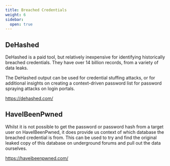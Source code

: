 ```yaml
---
title: Breached Credentials
weight: 6
sidebar:
  open: true
---
```

## DeHashed
DeHashed is a paid tool, but relatively inexpensive for identifying historically breached credentials. 
They have over 14 billion records, from a variety of data leaks. 

The DeHashed output can be used for credential stuffing attacks, or for additional insights on creating a context-driven password list for password spraying attacks on login portals. 

https://dehashed.com/ 

## HaveIBeenPwned
Whilst it is not possible to get the password or password hash from a target user on HaveIBeenPwned, it does provide us context of which database the breached credential is from. This can be used to try and find the original leaked copy of this database on underground forums and pull out the data ourselves. 

https://haveibeenpwned.com/

